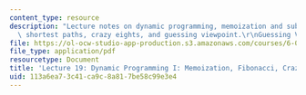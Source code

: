 ```yaml
---
content_type: resource
description: "Lecture notes on dynamic programming, memoization and subproblems, Fibonacci,\
  \ shortest paths, crazy eights, and guessing viewpoint.\r\nGuessing Viewpoint"
file: https://ol-ocw-studio-app-production.s3.amazonaws.com/courses/6-006-introduction-to-algorithms-spring-2008/113a6ea73c41ca9c8a817be58c99e3e4_lec19.pdf
file_type: application/pdf
resourcetype: Document
title: 'Lecture 19: Dynamic Programming I: Memoization, Fibonacci, Crazy Eights, Guessing'
uid: 113a6ea7-3c41-ca9c-8a81-7be58c99e3e4
---
```

